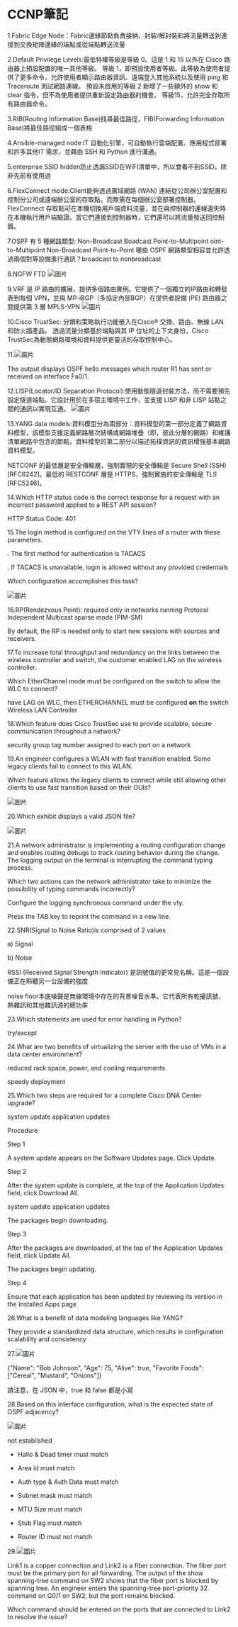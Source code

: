 CCNP筆記
===
1.Fabric Edge Node：Fabric邊緣節點負責接納、封裝/解封裝和將流量轉送到連接到交換矩陣邊緣的端點或從端點轉送流量
     
2.Default Privilege Levels:最低特權等級是等級 0。這是 1 和 15 以外在 Cisco 路由器上預設配置的唯一其他等級。
等級 1，即預設使用者等級。此等級為使用者提供了更多命令，允許使用者顯示路由器資訊、遠端登入其他系統以及使用 ping 和 Traceroute 測試網路連線。
預設未啟用的等級 2 新增了一些額外的 show 和clear 指令，但不為使用者提供重新設定路由器的機會。
等級15，允許完全存取所有路由器命令。

3.RIB(Routing Information Base)找尋最佳路徑，FIB(Forwarding Information Base)將最佳路徑組成一個表格

4.Ansible-managed node:IT 自動化引擎，可自動執行雲端配置、應用程式部署和許多其他IT 需求，並藉由 SSH 和 Python 進行溝通。

5.enterprise SSID hidden防止透漏SSID在WIFI清單中，所以會看不到SSID，除非先前有使用過 

6.FlexConnect mode:Client能夠透過廣域網路 (WAN) 連結從公司辦公室配置和控制分公司或遠端辦公室的存取點，而無需在每個辦公室部署控制器。
       FlexConnect 存取點可在本機切換用戶端資料流量，並在與控制器的連線遺失時在本機執行用戶端驗證。當它們連接到控制器時，它們還可以將流量發送回控制器。

7.OSPF 有 5 種網路類型:
 Non-Broadcast
 Boadcast
 Point-to-Multipoint
 oint-to-Multipoint Non-Broadcast
 Point-to-Point
 哪些 OSPF 網路類型相容並允許透過兩個對等設備進行通訊？broadcast to nonbroadcast 

8.NGFW FTD
![圖片](https://github.com/favorite986141/jamescao/assets/125249893/83a49b5e-efcc-42d4-b5a4-fc5edd47c0f6)

9.VRF 是 IP 路由的擴展，提供多個路由實例。它提供了一個獨立的IP路由和轉發表到每個 VPN，並與 MP-iBGP（多協定內部BGP）在提供者設備 (PE) 路由器之間提供第 3 層 MPLS-VPN
![圖片](https://github.com/favorite986141/jamescao/assets/125249893/caa6dfb5-04ac-4597-98ea-1461c87806fa)

10.Cisco TrustSec:
分類和策略執行功能嵌入在Cisco® 交換、路由、無線 LAN 和防火牆產品。
透過流量分類基於端點與其 IP 位址的上下文身份，Cisco TrustSec為動態網路環境和資料提供更靈活的存取控制中心。

11.![圖片](https://github.com/favorite986141/jamescao/assets/125249893/088dd7b1-93db-4d81-bef2-b9f566421bfa)

The output displays OSPF hello messages which router R1 has sent or received on interface Fa0/1.

12.LISP(Locator/ID Separation Protocol):使用動態隧道封裝方法，而不需要預先設定隧道端點。它設計用於在多宿主環境中工作，並支援 LISP 和非 LISP 站點之間的通訊以實現互通。
![圖片](https://github.com/favorite986141/jamescao/assets/125249893/a7675df4-3491-4e1f-b462-3cdb81e9c4af)

13.YANG data models:資料模型分為兩部分：資料模型的第一部分定義了網路資料模型，該模型支援定義網路層次結構或網路堆疊（即，彼此分層的網路）和維護清單網路中包含的節點。資料模型的第二部分以描述拓樸資訊的資訊增強基本網路資料模型。

NETCONF 的最低層是安全傳輸層，強制實現的安全傳輸是 Secure Shell (SSH) [RFC6242]。最低的 RESTCONF 層是 HTTPS，強制實施的安全傳輸是 TLS [RFC5246]。

14.Which HTTP status code is the correct response for a request with an incorrect password applied to a REST API session?

HTTP Status Code: 401

15.The login method is configured on the VTY lines of a router with these parameters. 

. The first method for authentication is TACACS 

. If TACACS is unavailable, login is allowed without any provided credentials 

Which configuration accomplishes this task?

![圖片](https://github.com/favorite986141/jamescao/assets/125249893/0925247a-7284-446a-9536-c68a7a961a98)

16.RP(Rendezvous Point): required only in networks running Protocol Independent Multicast sparse mode (PIM-SM)

By default, the RP is needed only to start new sessions with sources and receivers.

17.To increase total throughput and redundancy on the links between the wireless controller and switch, the customer enabled LAG on the wireless controller. 

Which EtherChannel mode must be configured on the switch to allow the WLC to connect?

have LAG on WLC, then ETHERCHANNEL must be configured **on** the switch Wireless LAN Controller 

18.Which feature does Cisco TrustSec use to provide scalable, secure communication throughout a network?

security group tag number assigned to each port on a network

19.An engineer configures a WLAN with fast transition enabled. Some legacy clients fail to connect to this WLAN.

Which feature allows the legacy clients to connect while still allowing other clients to use fast transition based on their OUIs?

![圖片](https://github.com/favorite986141/jamescao/assets/125249893/4cd64bb2-fcda-463f-9613-e6c0f47f81e7)

20.Which exhibit displays a valid JSON file?

![圖片](https://github.com/favorite986141/jamescao/assets/125249893/597ddaca-9a82-4705-9818-3873955624ad)

21.A network administrator is implementing a routing configuration change and enables routing debugs to track routing behavior during the change. The logging output on the terminal is interrupting the command typing process.

Which two actions can the network administrator take to minimize the possibility of typing commands incorrectly?

Configure the logging synchronous command under the vty. 

Press the TAB key to reprint the command in a new line. 

22.SNR(Signal to Noise Ratio)is comprised of 2 values

a) Signal

b) Noise

RSSI (Received Signal Strength Indicator) 是訊號值的更常見名稱。這是一個設備正在聆聽另一台設備的強度

noise floor本底噪聲是無線環境中存在的背景噪音水準。它代表所有乾擾訊號、熱雜訊和其他雜訊源的總功率

23.Which statements are used for error handling in Python?

try/except

24.What are two benefits of virtualizing the server with the use of VMs in a data center environment?

reduced rack space, power, and cooling requirements

speedy deployment 

25.Which two steps are required for a complete Cisco DNA Center upgrade?

system update application updates 

Procedure

Step 1

A system update appears on the Software Updates page. Click Update.

Step 2

After the system update is complete, at the top of the Application Updates field, click Download All.

system update application updates 

The packages begin downloading.

Step 3

After the packages are downloaded, at the top of the Application Updates field, click Update All.

The packages begin updating.

Step 4

Ensure that each application has been updated by reviewing its version in the Installed Apps page

26.What is a benefit of data modeling languages like YANG? 

They provide a standardized data structure, which results in configuration scalability and consistency

27.![圖片](https://github.com/favorite986141/jamescao/assets/125249893/69340562-8a62-4025-aa00-769eb80c88de)

{"Name": "Bob Johnson", "Age": 75, "Alive": true, "Favorite Foods": ["Cereal", "Mustard", "Onions"]} 

請注意，在 JSON 中，true 和 false 都是小寫

28.Based on this interface configuration, what is the expected state of OSPF adjacency?

![圖片](https://github.com/favorite986141/jamescao/assets/125249893/62d2b0ee-14c1-4409-b9df-5d53e3a0a285)

not established

- Hallo & Dead timer must match
                                                                                                 
- Area id must match
  
- Auth type & Auth Data must match
  
- Subnet mask must match
  
- MTU Size must match
  
- Stub Flag must match
  
- Router ID must not match

29.![圖片](https://github.com/favorite986141/jamescao/assets/125249893/5de43ef9-7d54-4bd2-9baa-6db9162fc1fa)

Link1 is a copper connection and Link2 is a fiber connection. The fiber port must be the primary port for all forwarding. The output of the show spanning-tree command on SW2 shows that the fiber port is blocked by spanning tree. An engineer enters the spanning-tree port-priority 32 command on G0/1 on SW2, but the port remains blocked.

Which command should be entered on the ports that are connected to Link2 to resolve the issue?


